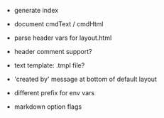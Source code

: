 - generate index
- document cmdText / cmdHtml
- parse header vars for layout.html
- header comment support?

- text template: .tmpl file?

- 'created by' message at bottom of default layout
- different prefix for env vars

- markdown option flags

